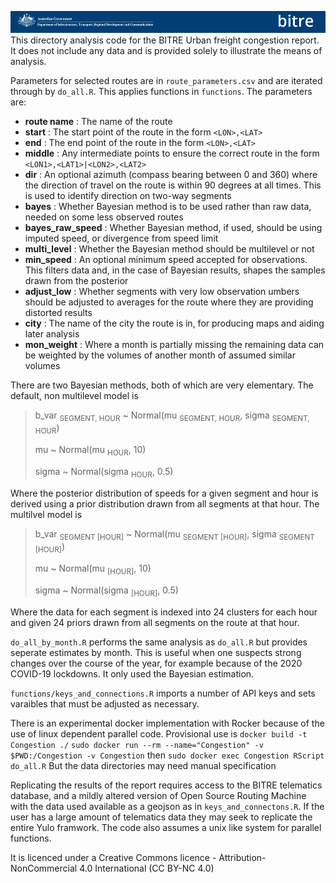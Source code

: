 ![BITRE logo](logo.png)
This directory analysis code for the BITRE Urban freight congestion report. It does not include any data and is provided solely to illustrate the means of analysis. 

Parameters for selected routes are in `route_parameters.csv` and are iterated through by `do_all.R`. This applies functions in `functions`. 
The parameters are:

- **route name** : The name of the route
- **start** : The start point of the route in the form `<LON>,<LAT>`
- **end** : The end point of the route in the form `<LON>,<LAT>`
- **middle** : Any intermediate points to ensure the correct route in the form `<LON1>,<LAT1>|<LON2>,<LAT2>`
- **dir** : An optional azimuth (compass bearing between 0 and 360) where the direction of travel on the route is within 90 degrees at all times. This is used to identify direction on two-way segments
- **bayes** : Whether Bayesian method is to be used rather than raw data, needed on some less observed routes
- **bayes_raw_speed** : Whether Bayesian method, if used, should be using imputed speed, or divergence from speed limit 
- **multi_level** : Whether the Bayesian method should be multilevel or not
- **min_speed** : An optional minimum speed accepted for observations. This filters data and, in the case of Bayesian results, shapes the samples drawn from the posterior
- **adjust_low** : Whether segments with very low observation umbers should be adjusted to averages for the route where they are providing distorted results
- **city** : The name of the city the route is in, for producing maps and aiding later analysis
- **mon_weight** : Where a month is partially missing the remaining data can be weighted by the volumes of another month of assumed similar volumes

There are two Bayesian methods, both of which are very elementary. The default, non multilevel model is
<blockquote>
b_var <sub>SEGMENT, HOUR</sub> ~ Normal(mu <sub>SEGMENT, HOUR</sub>, sigma <sub>SEGMENT, HOUR</sub>)

mu ~ Normal(mu <sub>HOUR</sub>, 10)

sigma ~ Normal(sigma <sub>HOUR</sub>, 0.5) 
</blockquote>
Where the posterior distribution of speeds for a given segment and hour is derived using a prior distribution drawn from all segments at that hour.
The multilvel model is
<blockquote>
b_var <sub>SEGMENT [HOUR]</sub> ~ Normal(mu <sub>SEGMENT [HOUR]</sub>, sigma <sub>SEGMENT [HOUR]</sub>)

mu ~ Normal(mu <sub>[HOUR]</sub>, 10)

sigma ~ Normal(sigma <sub>[HOUR]</sub>, 0.5)
</blockquote>
Where the data for each segment is indexed into 24 clusters for each hour and given 24 priors drawn from all segments on the route at that hour.

`do_all_by_month.R` performs the same analysis as `do_all.R` but provides seperate estimates by month. This is useful when one suspects strong changes over the course of the year, for example because of the 2020 COVID-19 lockdowns. It only used the Bayesian estimation.

`functions/keys_and_connections.R` imports a number of API keys and sets varaibles that must be adjusted as necessary.

There is an experimental docker implementation with Rocker because of the use of linux dependent parallel code. Provisional use is
`docker build -t Congestion ./`
`sudo docker run --rm --name="Congestion" -v $PWD:/Congestion -v Congestion` 
then
`sudo docker exec Congestion RScript do_all.R`
But the data directories may need manual specification

Replicating the results of the report requires access to the BITRE telematics database, and a mildly altered version of Open Source Routing Machine with the data used available as a geojson as in `keys_and_connectons.R`. If the user has a large amount of telematics data they may seek to replicate the entire Yulo framwork. The code also assumes a unix like system for parallel functions.

It is licenced under a Creative Commons licence - Attribution-NonCommercial 4.0 International (CC BY-NC 4.0)